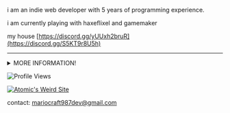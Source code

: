 i am an indie web developer with 5 years of programming experience.

i am currently playing with haxeflixel and gamemaker


my house
[https://discord.gg/yUUxh2bruR](https://discord.gg/S5KT9r8U5h)

<hr/>

<details>
  <summary>
    MORE INFORMATION!
  </summary>

# Introduction
Hello, im mariocraft987
I started Github as a way to host my websites, I love to code in javascript and html.<br/>

<!-- I like to work on [Bark Coding](https://github.com/cytrinc/bark-coding), my biggest project -->

## I'M CURRENTLY LEARNING JAVA!!!

<!-- I am pro at Python now -->
  # Stats
  <a href="#">![GitHub stats](https://github-readme-stats.vercel.app/api?username=mariocraft987&show_icons=true&theme=radical)</a>
  <a href="#">![Top Langs](https://github-readme-stats.vercel.app/api/top-langs/?username=mariocraft987&layout=compact&theme=blueberry&count_private=true&hide_border=true)</a>

  Mastered languages and applications
  
  [![My Skills](https://skillicons.dev/icons?i=html,css,cpp,js,vscode,visualstudio,eclipse,py,php,github,vercel,discord)](https://skillicons.dev)<br />

  # Cool projects

  <a href="https://bark.dumorando.com/">![Bark Coding](https://bark.dumorando.com/src/images/Bark.svg)</a>

  Bark Coding is an online community, and a beta web developer tool.

  <a href="https://bbtow.vercel.app"><img src="https://bbtow.vercel.app/src/img/buttons/88x31-3.gif" alt="bring back the old web" title="Bring Back The Old Web!"></a>

  <abbr title="Bring Back the Old Web">BBtOW</abbr> is a community where you can share your websites, almost like Geocities.

  <hr/>

  Signed mariocraft987 aka AtomicBolts

</details>


![Profile Views](https://komarev.com/ghpvc/?username=mariocraft987&label=Views:&color=blue&style=for-the-badge)

<a href="https://atomicbolts.nekoweb.org"><img src="https://atomicbolts.nekoweb.org/src/banner.gif" title="Atomic's Weird Site"></a>

contact: [mariocraft987dev@gmail.com](mailto:mariocraft987dev@gmail.com)


<!---
Mariocraft987/Mariocraft987 is a ✨ special ✨ repository because its `README.md` (this file) appears on your GitHub profile.
You can click the Preview link to take a look at your changes.
--->
